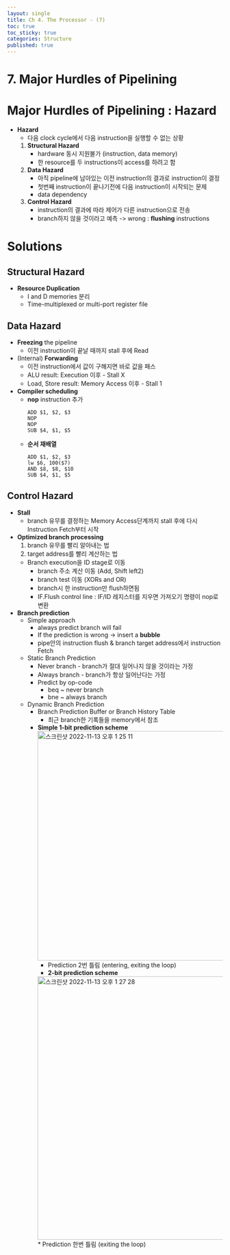 ```yaml
---
layout: single
title: Ch 4. The Processor - (7)
toc: true
toc_sticky: true
categories: Structure
published: true
---
```


# 7. Major Hurdles of Pipelining

# Major Hurdles of Pipelining : Hazard
* **Hazard**
    * 다음 clock cycle에서 다음 instruction을 실행할 수 없는 상황
	1. **Structural Hazard**
        * hardware 동시 지원불가 (instruction, data memory)
        * 한 resource를 두 instructions이 access를 하려고 함
	2. **Data Hazard**
        * 아직 pipeline에 남아있는 이전 instruction의 결과로 instruction이 결정
        * 첫번째 instruction이 끝나기전에 다음 instruction이 시작되는 문제
        * data dependency
	3. **Control Hazard**
        * instruction의 결과에 따라 제어가 다른 instruction으로 전송
        * branch하지 않을 것이라고 예측 -> wrong : **flushing** instructions

# Solutions

## Structural Hazard
* **Resource Duplication**
    * I and D memories 분리
    * Time-multiplexed or multi-port register file

## Data Hazard
* **Freezing** the pipeline
    * 이전 instruction이 끝날 때까지 stall 후에 Read
* (Internal) **Forwarding**
    * 이전 instruction에서 값이 구해지면 바로 값을 패스
    * ALU result: Execution 이후 - Stall X
    * Load, Store result: Memory Access 이후 - Stall 1
* **Compiler scheduling**
    * **nop** instruction 추가<br/>
      ```
      ADD $1, $2, $3
      NOP
      NOP
      SUB $4, $1, $5
      ```
    * **순서 재배열**<br/>
        ```
        ADD $1, $2, $3
        lw $6, 100($7)
        AND $8, $8, $10
        SUB $4, $1, $5
        ```

## Control Hazard
* **Stall**
    * branch 유무를 결정하는 Memory Access단계까지 stall 후에 다시 Instruction Fetch부터 시작
* **Optimized branch processing**
	1. branch 유무를 빨리 알아내는 법
	2. target address를 빨리 계산하는 법
    * Branch execution을 ID stage로 이동
        * branch 주소 계산 이동 (Add, Shift left2)
        * branch test 이동 (XORs and OR)
        * branch시 한 instruction만 flush하면됨
        * IF.Flush control line : IF/ID 레지스터를 지우면 가져오기 명령이 nop로 변환
* **Branch prediction**
    * Simple approach
        * always predict branch will fail
        * If the prediction is wrong -> insert a **bubble**
        * pipe안의 instruction flush & branch target address에서 instruction Fetch
    * Static Branch Prediction
        * Never branch - branch가 절대 일어나지 않을 것이라는 가정
        * Always branch - branch가 항상 일어난다는 가정
        * Predict by op-code
            * beq ~ never branch
            * bne ~ always branch
    * Dynamic Branch Prediction
       * Branch Prediction Buffer or Branch History Table
          * 최근 branch한 기록들을 memory에서 참조
       * **Simple 1-bit prediction scheme**
          <img width="535" alt="스크린샷 2022-11-13 오후 1 25 11" src="https://user-images.githubusercontent.com/63464299/201505766-abbb1c1c-95c6-4c9c-885d-11cbc6d5d183.png">
          * Prediction 2번 틀림 (entering, exiting the loop)
		   * **2-bit prediction scheme**
          <img width="614" alt="스크린샷 2022-11-13 오후 1 27 28" src="https://user-images.githubusercontent.com/63464299/201505773-72c6c071-e0a4-4e6e-892f-3b5e1365ba76.png">
          * Prediction 한번 틀림 (exiting the loop)

